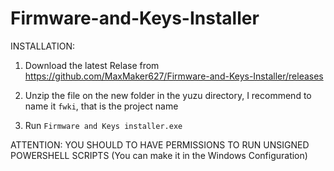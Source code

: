 # Firmware-and-Keys-Installer

INSTALLATION:

1.  Download the latest Relase from https://github.com/MaxMaker627/Firmware-and-Keys-Installer/releases

2.  Unzip the file on the new folder in the yuzu directory, I recommend to name it `fwki`, that is the project name

3.  Run `Firmware and Keys installer.exe`

ATTENTION: YOU SHOULD TO HAVE PERMISSIONS TO RUN UNSIGNED POWERSHELL SCRIPTS (You can make it in the Windows Configuration)
